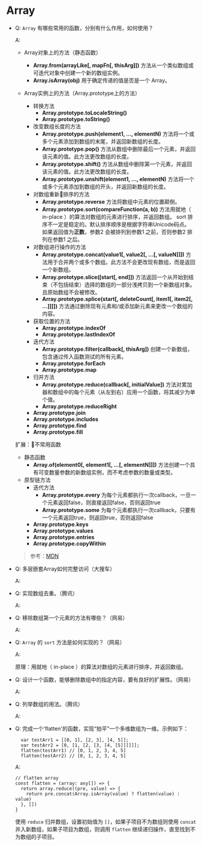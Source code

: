 # Array

- Q: `Array` 有哪些常用的函数，分别有什么作用，如何使用？

  A:

  - Array对象上的方法（静态函数）
    - **Array.from(arrayLike[, mapFn[, thisArg]])** 方法从一个类似数组或可迭代对象中创建一个新的数组实例。
    - **Array.isArray(obj)** 用于确定传递的值是否是一个 Array。

  - Array实例上的方法（Array.prototype上的方法）
    - 转换方法
      - **Array.prototype.toLocaleString()**
      - **Array.prototype.toString()**
    - 改变数组长度的方法
      - **Array.prototype.push(element1, ..., elementN)** 方法将一个或多个元素添加到数组的末尾，并返回新数组的长度。
      - **Array.prototype.pop()** 方法从数组中删除最后一个元素，并返回该元素的值。此方法更改数组的长度。
      - **Array.prototype.shift()** 方法从数组中删除第一个元素，并返回该元素的值。此方法更改数组的长度。
      - **Array.prototype.unshift(element1, ..., elementN)** 方法将一个或多个元素添加到数组的开头，并返回新数组的长度。
    - 对数组重新排序的方法
      - **Array.prototype.reverse** 方法将数组中元素的位置颠倒。
      - **Array.prototype.sort(compareFunction(a, b))** 方法用就地（ in-place ）的算法对数组的元素进行排序，并返回数组。 sort 排序不一定是稳定的。默认排序顺序是根据字符串Unicode码点。 如果返回值为**正数**，参数2 会被排列到参数1 之前，否则参数2 排列在参数1 之后。
    - 对数组进行操作的方法
      - **Array.prototype.concat(value1[, value2[, ...[, valueN]]])** 方法用于合并两个或多个数组。此方法不会更改现有数组，而是返回一个新数组。
      - **Array.prototype.slice([start[, end]])** 方法返回一个从开始到结束（不包括结束）选择的数组的一部分浅拷贝到一个新数组对象。且原始数组不会被修改。
      - **Array.prototype.splice(start[, deleteCount[, item1[, item2[, ...]]]])** 方法通过删除现有元素和/或添加新元素来更改一个数组的内容。
    - 获取位置的方法
      - **Array.prototype.indexOf**
      - **Array.prototype.lastIndexOf**
    - 迭代方法
      - **Array.prototype.filter(callback[, thisArg])** 创建一个新数组，包含通过传入函数测试的所有元素。
      - **Array.prototype.forEach**
      - **Array.prototype.map**
    - 归并方法
      - **Array.prototype.reduce(callback[, initialValue])** 方法对累加器和数组中的每个元素（从左到右）应用一个函数，将其减少为单个值。
      - **Array.prototype.reduceRight**
    - **Array.prototype.join**
    - **Array.prototype.includes**
    - **Array.prototype.find**
    - **Array.prototype.fill**

  扩展：不常用函数
  - 静态函数
    - **Array.of(element0[, element1[, ...[, elementN]]])** 方法创建一个具有可变数量参数的新数组实例，而不考虑参数的数量或类型。
  - 原型链方法
    - 迭代方法
      - **Array.prototype.every** 为每个元素都执行一次callback，一旦一个元素返回false，则直接返回false，否则返回true
      - **Array.prototype.some** 为每个元素都执行一次callback，只要有一个元素返回true，则返回true，否则返回false
    - **Array.prototype.keys**
    - **Array.prototype.values**
    - **Array.prototype.entries**
    - **Array.prototype.copyWithin**

  > 参考：[MDN](https://developer.mozilla.org/zh-CN/docs/Web/JavaScript/Reference/Global_Objects/Array)

- Q: 多层嵌套Array如何完整访问（大搜车）

  A:

- Q: 实现数组去重。（腾讯）

  A:

- Q: 移除数组第一个元素的方法有哪些？（网易）

  A:

- Q: `Array` 的 `sort` 方法是如何实现的？（网易）

  A:

  原理：用就地（ in-place ）的算法对数组的元素进行排序，并返回数组。

- Q: 设计一个函数，能够删除数组中的指定内容，要有良好的扩展性。（网易）

  A:

- Q: 列举数组的用法。（腾讯）

  A:

- Q: 完成一个'flatten'的函数，实现“拍平”一个多维数组为一维。示例如下：
  ```
    var testArr1 = [[0, 1], [2, 3], [4, 5]];
    var testArr2 = [0, [1, [2, [3, [4, [5]]]]]];
    flatten(testArr1) // [0, 1, 2, 3, 4, 5]
    flatten(testArr2) // [0, 1, 2, 3, 4, 5]
  ```

  A:

  ```
  // flatten array
  const flatten = (array: any[]) => {
    return array.reduce((pre, value) => {
      return pre.concat(Array.isArray(value) ? flatten(value) : value)
    }, [])
  }
  ```
  使用 `reduce` 归并数组，设置初始值为 `[]`，如果子项目不为数组则使用 `concat` 并入新数组，如果子项目为数组，则调用 `flatten` 继续递归操作，直至找到不为数组的子项目。